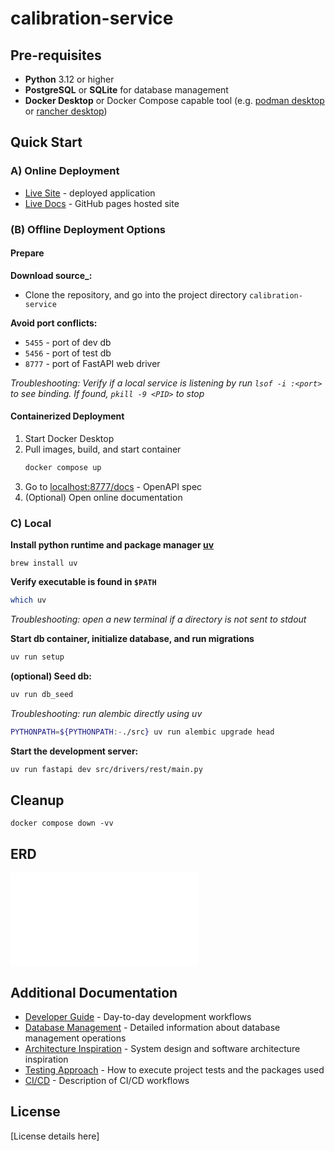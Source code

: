 # calibration-service

## Pre-requisites

- **Python** 3.12 or higher
- **PostgreSQL** or **SQLite** for database management
- **Docker Desktop** or Docker Compose capable tool (e.g. [podman desktop][podman] or [rancher desktop][rancher])

## Quick Start

### A) Online Deployment

- [Live Site][live-site] - deployed application
- [Live Docs][live-docs] - GitHub pages hosted site

### (B) Offline Deployment Options

#### Prepare

**Download source_:**

- Clone the repository, and go into the project directory `calibration-service`

**Avoid port conflicts:**

- `5455` - port of dev db
- `5456` - port of test db
- `8777` - port of FastAPI web driver

_Troubleshooting: Verify if a local service is listening by run `lsof -i :<port>` to see binding. If
found, `pkill -9 <PID>` to stop_

#### Containerized Deployment

1. Start Docker Desktop
2. Pull images, build, and start container
   ```bash
   docker compose up
   ```
3. Go to [localhost:8777/docs](http://localhost:8777/docs) - OpenAPI spec
4. (Optional) Open online documentation

### C) Local

**Install python runtime and package manager [uv](https://docs.astral.sh/uv/getting-started/installation/#homebrew)**

   ```
   brew install uv
   ```

**Verify executable is found in `$PATH`**

   ```bash
   which uv
   ```

_Troubleshooting: open a new terminal if a directory is not sent to stdout_

**Start db container, initialize database, and run migrations**

   ```bash
   uv run setup
   ```

**(optional) Seed db:**

   ```bash
   uv run db_seed
   ```

_Troubleshooting: run alembic directly using uv_

   ```bash
   PYTHONPATH=${PYTHONPATH:-./src} uv run alembic upgrade head
   ```

**Start the development server:**

   ```bash
   uv run fastapi dev src/drivers/rest/main.py
   ```

## Cleanup

```
docker compose down -vv
```

## ERD
![ERD](docs/assets/ERD.md)


## Additional Documentation

- [Developer Guide](docs/DEVELOPER.md) - Day-to-day development workflows
- [Database Management](docs/DATABASE.md) - Detailed information about database management operations
- [Architecture Inspiration](docs/ARCHITECTURE.md) - System design and software architecture inspiration
- [Testing Approach](docs/TESTS.md) - How to execute project tests and the packages used
- [CI/CD](docs/WORKFLOWS.md) - Description of CI/CD workflows

## License

[License details here]


<!-- link helpers below -->

[podman]: https://podman-desktop.io/

[rancher]: https://rancherdesktop.io/

[live-docs]: https://el-besto.github.io/calibration-service/welcome

[live-site]: https://calibration-service.fly.dev/docs